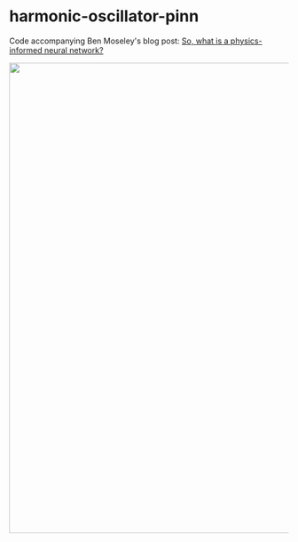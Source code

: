 # harmonic-oscillator-pinn
Code accompanying Ben Moseley's blog post: [So, what is a physics-informed neural network?](https://benmoseley.blog/my-research/so-what-is-a-physics-informed-neural-network/)

<img src="figures/pinn.gif" width="850">
